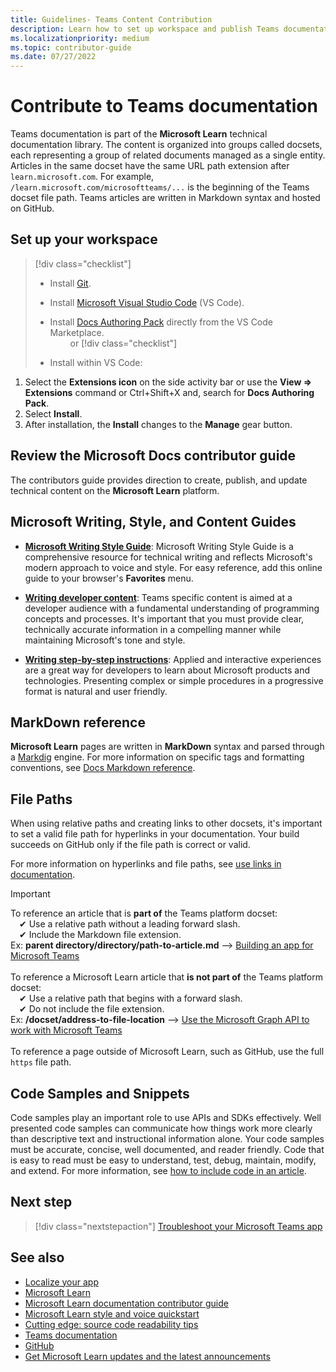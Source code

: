 ```yaml
---
title: Guidelines- Teams Content Contribution
description: Learn how to set up workspace and publish Teams documentation, and explore contributor guides, content and style guides, markdown references, and code samples.
ms.localizationpriority: medium
ms.topic: contributor-guide
ms.date: 07/27/2022
---
```


# Contribute to Teams documentation

Teams documentation is part of the **Microsoft Learn** technical documentation library. The content is organized into groups called docsets, each representing a group of related documents managed as a single entity. Articles in the same docset have the same URL path extension after `learn.microsoft.com`. For example, `/learn.microsoft.com/microsoftteams/...` is the beginning of the Teams docset file path. Teams articles are written in Markdown syntax and hosted on GitHub.

## Set up your workspace

> [!div class="checklist"]
>
> * Install [Git](https://git-scm.com/book/en/v2/Getting-Started-Installing-Git).
> * Install [Microsoft Visual Studio Code](https://code.visualstudio.com/) (VS Code).
> * Install [Docs Authoring Pack](https://marketplace.visualstudio.com/items?itemName=docsmsft.docs-authoring-pack) directly from the VS Code Marketplace.
<br>&emsp;&emsp; or
> [!div class="checklist"]
>
> * Install within VS Code:

   1. Select the **Extensions icon** on the side activity bar or use the **View => Extensions** command or Ctrl+Shift+X and, search for **Docs Authoring Pack**.
   1. Select **Install**.
   1. After installation, the **Install** changes to the **Manage** gear button.

## Review the Microsoft Docs contributor guide

The contributors guide provides direction to create, publish, and update technical content on the **Microsoft Learn** platform.

## Microsoft Writing, Style, and Content Guides

* **[Microsoft Writing Style Guide](/style-guide/welcome)**: Microsoft Writing Style Guide is a comprehensive resource for technical writing and reflects Microsoft's modern approach to voice and style. For easy reference, add this online guide to your browser's **Favorites** menu.

* **[Writing developer content](/style-guide/developer-content/)**: Teams specific content is aimed at a developer audience with a fundamental understanding of programming concepts and processes. It's important that you must provide clear, technically accurate information in a compelling manner while maintaining Microsoft's tone and style.

* **[Writing step-by-step instructions](/style-guide/procedures-instructions/writing-step-by-step-instructions)**: Applied and interactive experiences are a great way for developers to learn about Microsoft products and technologies. Presenting complex or simple procedures in a progressive format is natural and user friendly.

## MarkDown reference

**Microsoft Learn** pages are written in **MarkDown** syntax and parsed through a [Markdig](https://github.com/lunet-io/markdig) engine. For more information on specific tags and formatting conventions, see [Docs Markdown reference](/contribute/markdown-reference).

## File Paths

When using relative paths and creating links to other docsets, it's important to set a valid file path for hyperlinks in your documentation. Your build succeeds on GitHub only if the file path is correct or valid.

For more information on hyperlinks and file paths, see [use links in documentation](/contribute/how-to-write-links).

> [!IMPORTANT]
> To reference an article that is **part of** the Teams platform docset:<br>
> &emsp;&#x2714; Use a relative path without a leading forward slash.<br>
> &emsp;&#x2714; Include the Markdown file extension.<br>
>Ex:  **parent directory/directory/path-to-article.md** —> [Building an app for Microsoft Teams](../concepts/building-an-app.md) <br><br>
> To reference a Microsoft Learn article that **is not part of** the Teams platform docset:<br>
> &emsp;&#x2714; Use a relative path that begins with a forward slash.<br>
> &emsp;&#x2714; Do not include the file extension. <br>
> Ex:  **/docset/address-to-file-location** —> [Use the Microsoft Graph API to work with Microsoft Teams](/graph/api/resources/teams-api-overview)<br><br>
> To reference a page outside of Microsoft Learn, such as GitHub, use the full `https` file path.<br>

## Code Samples and Snippets

Code samples play an important role to use APIs and SDKs effectively. Well presented code samples can communicate how things work more clearly than descriptive text and instructional information alone. Your code samples must be accurate, concise, well documented, and reader friendly. Code that is easy to read must be easy to understand, test, debug, maintain, modify, and extend. For more information, see [how to include code in an article](/contribute/code-in-docs).

## Next step

> [!div class="nextstepaction"]
> [Troubleshoot your Microsoft Teams app](troubleshoot.md)

## See also

* [Localize your app](../concepts/build-and-test/apps-localization.md)
* [Microsoft Learn](/)
* [Microsoft Learn documentation contributor guide](/contribute)
* [Microsoft Learn style and voice quickstart](/contribute/style-quick-start)
* [Cutting edge: source code readability tips](/archive/msdn-magazine/2014/october/cutting-edge-source-code-readability-tips)
* [Teams documentation](/microsoftteams/platform/overview)
* [GitHub](https://github.com/MicrosoftDocs/msteams-docs/tree/master/msteams-platform)
* [Get Microsoft Learn updates and the latest announcements](/teamblog)
